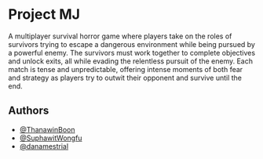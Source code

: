 
# Project MJ

A multiplayer survival horror game where players take on the roles of survivors trying to escape a dangerous environment while being pursued by a powerful enemy. The survivors must work together to complete objectives and unlock exits, all while evading the relentless pursuit of the enemy. Each match is tense and unpredictable, offering intense moments of both fear and strategy as players try to outwit their opponent and survive until the end.

## Authors

- [@ThanawinBoon](https://github.com/thanawinboon)
- [@SuphawitWongfu](https://github.com/SuphawitWongfu)
- [@danamestrial](https://github.com/danamestrial)



